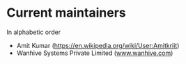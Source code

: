 # Current maintainers

In alphabetic order

* Amit Kumar (https://en.wikipedia.org/wiki/User:Amitkriit)
* Wanhive Systems Private Limited (www.wanhive.com)